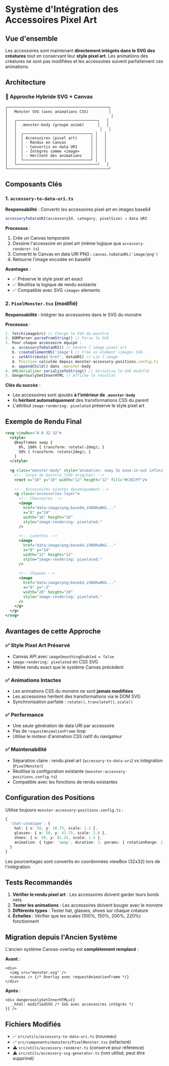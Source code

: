 # Système d'Intégration des Accessoires Pixel Art

## Vue d'ensemble

Les accessoires sont maintenant **directement intégrés dans le SVG des créatures** tout en conservant leur **style pixel art**. Les animations des créatures ne sont pas modifiées et les accessoires suivent parfaitement ces animations.

## Architecture

### 🎯 Approche Hybride SVG + Canvas

```
┌─────────────────────────────────────────────┐
│   Monster SVG (avec animations CSS)         │
│                                              │
│   ┌────────────────────────────────────┐   │
│   │  .monster-body (groupe animé)      │   │
│   │                                     │   │
│   │  ┌──────────────────────────────┐ │   │
│   │  │ Accessoires (pixel art)      │ │   │
│   │  │ - Rendus en Canvas           │ │   │
│   │  │ - Convertis en data URI      │ │   │
│   │  │ - Intégrés comme <image>     │ │   │
│   │  │ - Héritent des animations    │ │   │
│   │  └──────────────────────────────┘ │   │
│   └────────────────────────────────────┘   │
└─────────────────────────────────────────────┘
```

## Composants Clés

### 1. `accessory-to-data-uri.ts`

**Responsabilité** : Convertir les accessoires pixel art en images base64

```typescript
accessoryToDataURI(accessoryId, category, pixelSize) → data URI
```

**Processus** :
1. Crée un Canvas temporaire
2. Dessine l'accessoire en pixel art (même logique que `accessory-renderer.ts`)
3. Convertit le Canvas en data URI PNG : `canvas.toDataURL('image/png')`
4. Retourne l'image encodée en base64

**Avantages** :
- ✅ Préserve le style pixel art exact
- ✅ Réutilise la logique de rendu existante
- ✅ Compatible avec SVG `<image>` elements

### 2. `PixelMonster.tsx` (modifié)

**Responsabilité** : Intégrer les accessoires dans le SVG du monstre

**Processus** :
```typescript
1. fetch(imageSrc) // Charge le SVG du monstre
2. DOMParser.parseFromString() // Parse le SVG
3. Pour chaque accessoire équipé :
   a. accessoryToDataURI() // Génère l'image pixel art
   b. createElementNS('image') // Crée un élément <image> SVG
   c. setAttribute('href', dataURI) // Lie l'image
   d. Position calculée depuis monster-accessory-positions.config.ts
   e. appendChild() dans .monster-body
4. XMLSerializer.serializeToString() // Sérialise le SVG modifié
5. dangerouslySetInnerHTML // Affiche le résultat
```

**Clés du succès** :
- Les accessoires sont ajoutés **à l'intérieur de `.monster-body`**
- Ils **héritent automatiquement** des transformations CSS du parent
- L'attribut `image-rendering: pixelated` préserve le style pixel art

## Exemple de Rendu Final

```xml
<svg viewBox="0 0 32 32">
  <style>
    @keyframes sway {
      0%, 100% { transform: rotate(-2deg); }
      50% { transform: rotate(2deg); }
    }
  </style>
  
  <g class="monster-body" style="animation: sway 3s ease-in-out infinite;">
    <!-- Corps du monstre (SVG original) -->
    <rect x="10" y="10" width="12" height="12" fill="#C5E1FF"/>
    
    <!-- Accessoires ajoutés dynamiquement -->
    <g class="accessories-layer">
      <!-- Chaussures -->
      <image 
        href="data:image/png;base64,iVBORw0KG..." 
        x="8" y="24" 
        width="16" height="16"
        style="image-rendering: pixelated;"
      />
      
      <!-- Lunettes -->
      <image 
        href="data:image/png;base64,iVBORw0KG..." 
        x="8" y="14" 
        width="12" height="12"
        style="image-rendering: pixelated;"
      />
      
      <!-- Chapeau -->
      <image 
        href="data:image/png;base64,iVBORw0KG..." 
        x="6" y="-2" 
        width="20" height="20"
        style="image-rendering: pixelated;"
      />
    </g>
  </g>
</svg>
```

## Avantages de cette Approche

### ✅ Style Pixel Art Préservé
- Canvas API avec `imageSmoothingEnabled = false`
- `image-rendering: pixelated` en CSS SVG
- Même rendu exact que le système Canvas précédent

### ✅ Animations Intactes
- Les animations CSS du monstre ne sont **jamais modifiées**
- Les accessoires héritent des transformations via le DOM SVG
- Synchronisation parfaite : `rotate()`, `translateY()`, `scale()`

### ✅ Performance
- Une seule génération de data URI par accessoire
- Pas de `requestAnimationFrame` loop
- Utilise le moteur d'animation CSS natif du navigateur

### ✅ Maintenabilité
- Séparation claire : rendu pixel art (`accessory-to-data-uri`) vs intégration (`PixelMonster`)
- Réutilise la configuration existante (`monster-accessory-positions.config.ts`)
- Compatible avec les fonctions de rendu existantes

## Configuration des Positions

Utilise toujours `monster-accessory-positions.config.ts` :

```typescript
{
  'chat-cosmique': {
    hat: { x: 50, y: 18.75, scale: 1.2 },
    glasses: { x: 50, y: 43.75, scale: 2.0 },
    shoes: { x: 50, y: 81.25, scale: 1.5 },
    animation: { type: 'sway', duration: 3, params: { rotationRange: 2 } }
  }
}
```

Les pourcentages sont convertis en coordonnées viewBox (32x32) lors de l'intégration.

## Tests Recommandés

1. **Vérifier le rendu pixel art** : Les accessoires doivent garder leurs bords nets
2. **Tester les animations** : Les accessoires doivent bouger avec le monstre
3. **Différents types** : Tester hat, glasses, shoes sur chaque créature
4. **Échelles** : Vérifier que les scales (100%, 150%, 200%, 220%) fonctionnent

## Migration depuis l'Ancien Système

L'ancien système Canvas-overlay est **complètement remplacé** :

**Avant** :
```tsx
<div>
  <img src="monster.svg" />
  <canvas /> {/* Overlay avec requestAnimationFrame */}
</div>
```

**Après** :
```tsx
<div dangerouslySetInnerHTML={{
  __html: modifiedSVG /* SVG avec accessoires intégrés */
}} />
```

## Fichiers Modifiés

- ✅ `src/utils/accessory-to-data-uri.ts` (nouveau)
- ✅ `src/components/monsters/PixelMonster.tsx` (refactoré)
- ⚠️ `src/utils/accessory-renderer.ts` (conservé pour référence)
- ⚠️ `src/utils/accessory-svg-generator.ts` (non utilisé, peut être supprimé)
